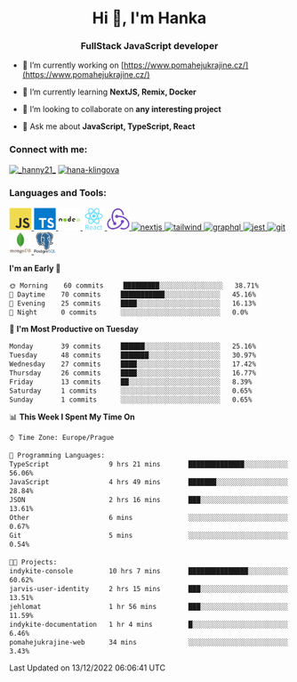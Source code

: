 <h1 align="center">Hi 👋, I'm Hanka</h1>
<h3 align="center">FullStack JavaScript developer</h3>

- 🔭 I’m currently working on [https://www.pomahejukrajine.cz/](https://www.pomahejukrajine.cz/)

- 🌱 I’m currently learning **NextJS, Remix, Docker**

- 👯 I’m looking to collaborate on **any interesting project**

- 💬 Ask me about **JavaScript, TypeScript, React**

<h3 align="left">Connect with me:</h3>
<p align="left">
<a href="https://twitter.com/_hanny21_" target="blank"><img align="center" src="https://raw.githubusercontent.com/rahuldkjain/github-profile-readme-generator/master/src/images/icons/Social/twitter.svg" alt="_hanny21_" height="30" width="40" /></a>
<a href="https://linkedin.com/in/hana-klingova" target="blank"><img align="center" src="https://raw.githubusercontent.com/rahuldkjain/github-profile-readme-generator/master/src/images/icons/Social/linked-in-alt.svg" alt="hana-klingova" height="30" width="40" /></a>
</p>

<h3 align="left">Languages and Tools:</h3>
<p align="left"> 
<a href="https://developer.mozilla.org/en-US/docs/Web/JavaScript" target="_blank" rel="noreferrer"> <img src="https://raw.githubusercontent.com/devicons/devicon/master/icons/javascript/javascript-original.svg" alt="javascript" width="40" height="40"/> </a> 
<a href="https://www.typescriptlang.org/" target="_blank" rel="noreferrer"> <img src="https://raw.githubusercontent.com/devicons/devicon/master/icons/typescript/typescript-original.svg" alt="typescript" width="40" height="40"/> </a> 
<a href="https://nodejsorg" target="_blank" rel="noreferrer"> <img src="https://raw.githubusercontent.com/devicons/devicon/master/icons/nodejs/nodejs-original-wordmark.svg" alt="nodejs" width="40" height="40"/> </a> 
<a href="https://reactjs.org/" target="_blank" rel="noreferrer"> <img src="https://raw.githubusercontent.com/devicons/devicon/master/icons/react/react-original-wordmark.svg" alt="react" width="40" height="40"/> </a> 
<a href="https://redux.js.org" target="_blank" rel="noreferrer"> <img src="https://raw.githubusercontent.com/devicons/devicon/master/icons/redux/redux-original.svg" alt="redux" width="40" height="40"/> </a> 
<a href="https://nextjs.org/" target="_blank" rel="noreferrer"> <img src="https://cdn.worldvectorlogo.com/logos/nextjs-2.svg" alt="nextjs" width="40" height="40"/> </a> 
<a href="https://tailwindcss.com/" target="_blank" rel="noreferrer"> <img src="https://www.vectorlogo.zone/logos/tailwindcss/tailwindcss-icon.svg" alt="tailwind" width="40" height="40"/> </a> 
<a href="https://graphql.org" target="_blank" rel="noreferrer"> <img src="https://www.vectorlogo.zone/logos/graphql/graphql-icon.svg" alt="graphql" width="40" height="40"/> </a> 
<a href="https://jestjs.io" target="_blank" rel="noreferrer"> <img src="https://www.vectorlogo.zone/logos/jestjsio/jestjsio-icon.svg" alt="jest" width="40" height="40"/> </a> 
<a href="https://git-scm.com/" target="_blank" rel="noreferrer"> <img src="https://www.vectorlogo.zone/logos/git-scm/git-scm-icon.svg" alt="git" width="40" height="40"/> </a> 
<a href="https://www.mongodb.com/" target="_blank" rel="noreferrer"> <img src="https://raw.githubusercontent.com/devicons/devicon/master/icons/mongodb/mongodb-original-wordmark.svg" alt="mongodb" width="40" height="40"/> </a>  
<a href="https://www.postgresql.org" target="_blank" rel="noreferrer"> <img src="https://raw.githubusercontent.com/devicons/devicon/master/icons/postgresql/postgresql-original-wordmark.svg" alt="postgresql" width="40" height="40"/> </a> 
</p>

<!--START_SECTION:waka-->
**I'm an Early 🐤** 

```text
🌞 Morning    60 commits     █████████░░░░░░░░░░░░░░░░   38.71% 
🌆 Daytime    70 commits     ███████████░░░░░░░░░░░░░░   45.16% 
🌃 Evening    25 commits     ████░░░░░░░░░░░░░░░░░░░░░   16.13% 
🌙 Night      0 commits      ░░░░░░░░░░░░░░░░░░░░░░░░░   0.0%

```
📅 **I'm Most Productive on Tuesday** 

```text
Monday       39 commits     ██████░░░░░░░░░░░░░░░░░░░   25.16% 
Tuesday      48 commits     ███████░░░░░░░░░░░░░░░░░░   30.97% 
Wednesday    27 commits     ████░░░░░░░░░░░░░░░░░░░░░   17.42% 
Thursday     26 commits     ████░░░░░░░░░░░░░░░░░░░░░   16.77% 
Friday       13 commits     ██░░░░░░░░░░░░░░░░░░░░░░░   8.39% 
Saturday     1 commits      ░░░░░░░░░░░░░░░░░░░░░░░░░   0.65% 
Sunday       1 commits      ░░░░░░░░░░░░░░░░░░░░░░░░░   0.65%

```


📊 **This Week I Spent My Time On** 

```text
⌚︎ Time Zone: Europe/Prague

💬 Programming Languages: 
TypeScript               9 hrs 21 mins       ██████████████░░░░░░░░░░░   56.06% 
JavaScript               4 hrs 49 mins       ███████░░░░░░░░░░░░░░░░░░   28.84% 
JSON                     2 hrs 16 mins       ███░░░░░░░░░░░░░░░░░░░░░░   13.61% 
Other                    6 mins              ░░░░░░░░░░░░░░░░░░░░░░░░░   0.67% 
Git                      5 mins              ░░░░░░░░░░░░░░░░░░░░░░░░░   0.54%

🐱‍💻 Projects: 
indykite-console         10 hrs 7 mins       ███████████████░░░░░░░░░░   60.62% 
jarvis-user-identity     2 hrs 15 mins       ███░░░░░░░░░░░░░░░░░░░░░░   13.51% 
jehlomat                 1 hr 56 mins        ███░░░░░░░░░░░░░░░░░░░░░░   11.59% 
indykite-documentation   1 hr 4 mins         █░░░░░░░░░░░░░░░░░░░░░░░░   6.46% 
pomahejukrajine-web      34 mins             ░░░░░░░░░░░░░░░░░░░░░░░░░   3.43%

```


 Last Updated on 13/12/2022 06:06:41 UTC
<!--END_SECTION:waka-->

